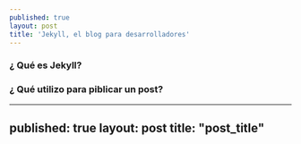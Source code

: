 ```yaml
---
published: true
layout: post
title: 'Jekyll, el blog para desarrolladores'
---
```

### ¿ Qué es Jekyll?



### ¿ Qué utilizo para piblicar un post?


----------------------------
published: true
layout: post
title:  "post_title"
----------------------------




